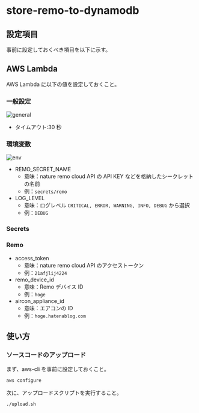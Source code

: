 # store-remo-to-dynamodb

## 設定項目

事前に設定しておくべき項目を以下に示す。

## AWS Lambda

AWS Lambda に以下の値を設定しておくこと。

### 一般設定

![general](README.assets/general.png)

- タイムアウト:30 秒

### 環境変数

![env](README.assets/env.png)

- REMO_SECRET_NAME
  - 意味：nature remo cloud API の API KEY などを格納したシークレットの名前
  - 例：`secrets/remo`
- LOG_LEVEL
  - 意味：ログレベル `CRITICAL, ERROR, WARNING, INFO, DEBUG` から選択
  - 例：`DEBUG`

### Secrets

### Remo

- access_token
  - 意味：nature remo cloud API のアクセストークン
  - 例：`21afjlij4224`
- remo_device_id
  - 意味：Remo デバイス ID
  - 例：`hoge`
- aircon_appliance_id
  - 意味：エアコンの ID
  - 例：`hoge.hatenablog.com`

## 使い方

### ソースコードのアップロード

まず、aws-cli を事前に設定しておくこと。

```bash
aws configure
```

次に、アップロードスクリプトを実行すること。

```bash
./upload.sh
```
